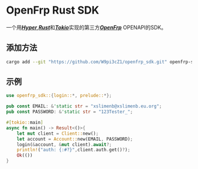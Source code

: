 # OpenFrp Rust SDK

一个用[***Hyper***](https://hyper.rs),[***Rust***](https://www.rust-lang.org/)和[***Tokio***](https://tokio.rs)实现的第三方[***OpenFrp***](https://www.openfrp.net) OPENAPI的SDK。

## 添加方法

```bash
cargo add --git "https://github.com/W9pi3cZ1/openfrp_sdk.git" openfrp-sdk
```

## 示例
```rust
use openfrp_sdk::{login::*, prelude::*};

pub const EMAIL: &'static str = "xslimenb@xslimenb.eu.org";
pub const PASSWORD: &'static str = "123Tester_";

#[tokio::main]
async fn main() -> Result<()>{
    let mut client = Client::new();
    let account = Account::new(EMAIL, PASSWORD);
    login(&account, &mut client).await?;
    println!("auth: {:#?}",client.auth.get()?);
    Ok(())
}
```